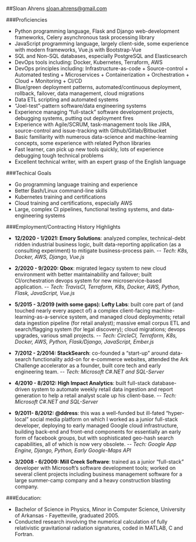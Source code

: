 ##Sloan Ahrens
sloan.ahrens@gmail.com

###Proficiencies
- Python programming language, Flask and Django web-development frameworks, Celery asynchronous task processing library
- JavaScript programming language, largely client-side, some experience with modern frameworks, Vue.js with Bootstrap-Vue
- SQL and Non-SQL databases, especially PostgreSQL and Elasticsearch
- DevOps tools including: Docker, Kubernetes, Terraform, AWS
- DevOps principles including: Infrastructure-as-code + Source-control + Automated testing + Microservices + Containerization + Orchestration + Cloud + Monitoring + CI/CD
- Blue/green deployment patterns, automated/continuous deployment, rollback, failover, data management, cloud migrations
- Data ETL scripting and automated systems
- “Joel-test”-pattern software/data engineering systems
- Experience managing “full-stack” software development projects, debugging systems, putting out deployment fires
- Experience with Agile/SCRUM, task-management tools like JIRA, source-control and issue-tracking with Github/Gitlab/Bitbucket
- Basic familiarity with numerous data-science and machine-learning concepts, some experience with related Python libraries
- Fast learner, can pick up new tools quickly, lots of experience debugging tough technical problems
- Excellent technical writer, with an expert grasp of the English language

###Techical Goals
- Go programming language training and experience
- Better Bash/Linux command-line skills
- Kubernetes training and certifications
- Cloud training and certifications, especially AWS
- Large, complex CI pipelines, functional testing systems, and data-engineering systems

###Employment/Contracting History Highlights

- **12/2020 - 1/2021: Emory Solutions**: analyzed complex, technical-debt ridden industrial business logic, built data-reporting application (as a consulting experiment) to mitigate business-process pain.
-- *Tech: K8s, Docker, AWS, Django, Vue.js*

- **2/2020 - 9/2020: Qbox**: migrated legacy system to new cloud environment with better maintainability and failover; built CI/orchestration devops system for new microservice-based application.
-- *Tech: TravisCI, Terraform, K8s, Docker, AWS, Python, Flask, JavaScript, Vue.js*

- **5/2015 - 3/2019 (with some gaps): Lofty Labs**: built core part of (and touched nearly every aspect of) a complex client-facing machine-learning-as-a-service system, and managed cloud deployments; retail data ingestion pipeline (for retail analyst); massive email corpus ETL and search/flagging system (for legal discovery); cloud migrations; devops upgrades, various small projects.
-- *Tech: CircleCI, Terraform, K8s, Docker, AWS, Python, Flask/Django, JavaScript, Ember.js*

- **7/2012 - 2/2014: StackSearch**: co-founded a “start-up” around data-search functionality add-on for e-commerce websites, attended the Ark Challenge accelerator as a founder, built core tech and early engineering team.
-- *Tech: Microsoft C#.NET and SQL-Server*

- **4/2010 - 8/2012: High Impact Analytics**: built full-stack database-driven system to automate weekly retail data ingestion and report generation to help a retail analyst scale up his client-base.
-- *Tech: Microsoft C#.NET and SQL-Server*

- **9/2011- 8/2012: @ddress**: this was a well-funded but ill-fated “hyper-local” social media platform on which I worked as a junior full-stack developer, deploying to early managed Google cloud infrastructure, building back-end and front-end components for essentially an early form of facebook groups, but with sophisticated geo-hash search capabilities, all of which is now very obsolete.
-- *Tech: Google App Engine, Django, Python, Early Google-Maps API*

- **3/2008 - 6/2009: Mill Creek Software**: trained as a junior “full-stack” developer with Microsoft’s software development tools; worked on several client projects including business management software for a large summer-camp company and a heavy construction blasting company.

###Education:

- Bachelor of Science in Physics, Minor in Computer Science, University of Arkansas -
Fayetteville, graduated 2005.
- Conducted research involving the numerical calculation of fully relativistic gravitational
radiation signatures, coded in MATLAB, C and Fortran.